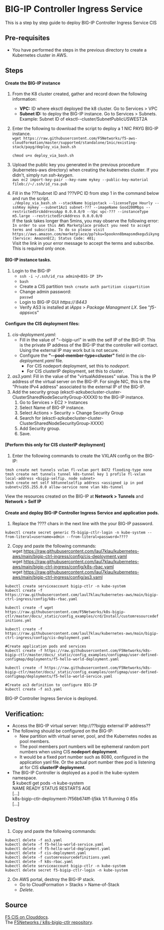 # BIG-IP Controller Ingress Service  

This is a step by step guide to deploy BIG-IP Controller Ingress Service CIS

## Pre-requisites
- You have performed the steps in the previous directory to create a Kubernetes cluster in AWS.

## Steps  
#### Create the BIG-IP instance
1. From the K8 cluster created, gather and record down the following information:
   - **VPC:** ID where eksctl deployed the k8 cluster. Go to Services > VPC
   - **Subnet ID:** to deploy the BIG-IP instance. Go to Services > Subnets. Example: Subnet ID of  eksctl-<name>-cluster/SubnetPublicUSWEST2A

2. Enter the following to download the script to deploy a 1 NIC PAYG BIG-IP instance.  
   ``wget https://raw.githubusercontent.com/F5Networks/f5-aws-cloudformation/master/supported/standalone/1nic/existing-stack/payg/deploy_via_bash.sh``  

   ``chmod u+x deploy_via_bash.sh``

3. Upload the public key you generated in the previous procedure (kubernetes-aws directory) when creating the kubernetes cluster. If you didn't, simply run *ssh-keygen*.  
```aws ec2 import-key-pair --key-name mykey --public-key-material fileb://~/.ssh/id_rsa.pub```

4. Fill in the ???subnet ID and ???VPC ID from step 1 in the command below and run the script.    
``./deploy_via_bash.sh --stackName bigipstack --licenseType Hourly --sshKey mykey --subnet1Az1 subnet-??? --imageName Good200Mbps --restrictedSrcAddressApp 0.0.0.0/0 --Vpc vpc-??? --instanceType m5.large --restrictedSrcAddress 0.0.0.0/0``  
If the task takes longer than 5mins, you may observe the following error:  
```In order to use this AWS Marketplace product you need to accept terms and subscribe. To do so please visit https://aws.amazon.com/marketplace/pp?sku=5pooknn8bmapsmdkegu5ikyng (Service: AmazonEC2; Status Code: 401; ```   
Visit the link in your error message to accept the terms and subscribe. This is required only once.

#### BIG-IP instance tasks. 

1. Login to the BIG-IP
   - ``ssh -i ~/.ssh/id_rsa admin@<BIG-IP IP>``
   - ``bash``
   - Create a CIS partition
     ``tmsh create auth partition cispartition``
   - Change admin password:  
     ``passwd``
   - Login to BIG-IP GUI *https://<BIG-IP IP>:8443*
   - Verify AS3 is installed at *iApps* > *Package Managment LX*. See "*f5-appsvcs*"

#### Configure the CIS deployment files:  
1. *cis-deployment.yaml*: 
   - Fill in the value of "--bigip-url" in  with the self IP of the BIG-IP. This is the private IP address of the BIG-IP that the controller will contact. Using the external IP may work but is not secure.  
   - Configure the **"--pool-member-type=cluster"** field in the *cis-deployment.yaml* file.  
     - For CIS nodeport deployment, set this to *nodeport*.   
     - For CIS clusterIP deployment, set this to *cluster*.  
2. *as3.yaml*: Fill in the value of the "virtualAddresses" value. This is the IP address of the virtual server on the BIG-IP. For single NIC, this is  the "Private IPv4 address" associated to the external IP of the BIG-IP.   
3. Add the security group (eksctl-azkubecluster-cluster-ClusterSharedNodeSecurityGroup-XXXX0 to the BIG-IP instance.  
   1. Go to Services > EC2 > Instances   
   2. Select Name of BIG-IP instance.  
   3. Select Actions > Security > Change Security Group
   4. Search for (eksctl-azkubecluster-cluster-ClusterSharedNodeSecurityGroup-XXXX)
   5. Add Security group. 
   6. Save.

#### [Perform this only for CIS clusterIP deployment]  
1. Enter the following commands to create the VXLAN config on the BIG-IP:  

``tmsh create net tunnels vxlan fl-vxlan port 8472 flooding-type none``   
``tmsh create net tunnels tunnel k8s-tunnel key 1 profile fl-vxlan local-address <bigip-selfip. node subnet>``    
``tmsh create net self k8tunnelselfip address <assigned ip in pod subnet>/255.255.0.0 allow-service none vlan k8s-tunnel``   

View the resources created on the BIG-IP at **Network > Tunnels** and **Network > Self IP**   

#### Create and deploy BIG-IP Controller Ingress Service and application pods.  
1. Replace the ???? chars in the next line with the your BIG-IP password. 

``kubectl create secret generic f5-bigip-ctlr-login -n kube-system --from-literal=username=admin --from-literal=password=????``  

2. Copy and paste the following commands:  
wget https://raw.githubusercontent.com/laul7klau/kubernetes-aws/main/bigip-ctrl-ingress/config/cis-deployment.yaml  
wget https://raw.githubusercontent.com/laul7klau/kubernetes-aws/main/bigip-ctrl-ingress/config/k8s-rbac.yaml  
wget https://raw.githubusercontent.com/laul7klau/kubernetes-aws/main/bigip-ctrl-ingress/config/as3.yaml    

``kubectl create serviceaccount bigip-ctlr -n kube-system``  
``kubectl create -f https://raw.githubusercontent.com/laul7klau/kubernetes-aws/main/bigip-ctrl-ingress/config/k8s-rbac.yaml``  
  
``kubectl create -f wget https://raw.githubusercontent.com/F5Networks/k8s-bigip-ctlr/master/docs/_static/config_examples/crd/Install/customresourcedefinitions.yml``  
  
``kubectl create -f https://raw.githubusercontent.com/laul7klau/kubernetes-aws/main/bigip-ctrl-ingress/config/cis-deployment.yaml``  

``#Create application pods and services ``  
``kubectl create -f https://raw.githubusercontent.com/F5Networks/k8s-bigip-ctlr/master/docs/_static/config_examples/configmap/user-defined-configmap/deployments/f5-hello-world-deployment.yaml``  
  
``kubectl create -f https://raw.githubusercontent.com/F5Networks/k8s-bigip-ctlr/master/docs/_static/config_examples/configmap/user-defined-configmap/deployments/f5-hello-world-service.yaml`` 
  

``#Create as3 definition to configure BIG-IP ``  
``kubectl create -f as3.yaml``  

BIG-IP Controller Ingress Service is deployed.  

## Verification:
- Access the BIG-IP virtual server: http://??bigip external IP address??   
- The following should be configured on the BIG-IP:
  - New partition with virtual server, pool, and the Kubernetes nodes as pool members. 
  - The pool members port numbers will be ephemeral random port numbers when using CIS **nodeport deployment**.   
  - It would be a fixed port number such as 8080, configured in the application yanl file. Or the actual port number thee pod is listening at for CIS **clusterIP deployment**.  
- The BIG-IP Controller is deployed as a pod in the kube-system namespace.  
  $ kubectl get pods -n kube-system  
  NAME                                         READY   STATUS    RESTARTS   AGE   
  [...]   
  k8s-bigip-ctlr-deployment-7f56b674ff-lj5kk   1/1     Running   0          85s  
  [...]   

## Destroy
1. Copy and paste the following commands:  

``kubectl delete -f as3.yaml``  
``kubectl delete -f f5-hello-world-service.yaml``  
``kubectl delete -f f5-hello-world-deployment.yaml``  
``kubectl delete -f cis-deployment.yaml``  
``kubectl delete -f customresourcedefinitions.yaml``  
``kubectl delete -f k8s-rbac.yaml``  
``kubectl delete serviceaccount bigip-ctlr -n kube-system``  
``kubectl delete secret f5-bigip-ctlr-login -n kube-system``  

2. On AWS portal, destroy the BIG-IP stack.  
   - Go to CloudFormation > Stacks > Name-of-Stack  
   - *Delete*.   

## Source
[F5 CIS on Clouddocs](https://clouddocs.f5.com/containers/latest/userguide/kubernetes/#examples-repository).  
The [F5Networks / k8s-bigip-ctlr repository](https://github.com/F5Networks/k8s-bigip-ctlr).  
